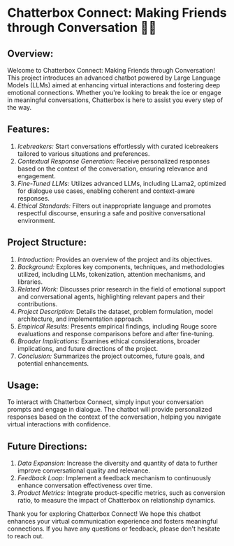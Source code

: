 # Chatterbox Connect: Making Friends through Conversation 🤝💬

## Overview:
Welcome to Chatterbox Connect: Making Friends through Conversation! This project introduces an advanced chatbot powered by Large Language Models (LLMs) aimed at enhancing virtual interactions and fostering deep emotional connections. Whether you're looking to break the ice or engage in meaningful conversations, Chatterbox is here to assist you every step of the way.

## Features:
1. *Icebreakers:* Start conversations effortlessly with curated icebreakers tailored to various situations and preferences.
2. *Contextual Response Generation:* Receive personalized responses based on the context of the conversation, ensuring relevance and engagement.
3. *Fine-Tuned LLMs:* Utilizes advanced LLMs, including LLama2, optimized for dialogue use cases, enabling coherent and context-aware responses.
4. *Ethical Standards:* Filters out inappropriate language and promotes respectful discourse, ensuring a safe and positive conversational environment.

## Project Structure:
1. *Introduction:* Provides an overview of the project and its objectives.
2. *Background:* Explores key components, techniques, and methodologies utilized, including LLMs, tokenization, attention mechanisms, and libraries.
3. *Related Work:* Discusses prior research in the field of emotional support and conversational agents, highlighting relevant papers and their contributions.
4. *Project Description:* Details the dataset, problem formulation, model architecture, and implementation approach.
5. *Empirical Results:* Presents empirical findings, including Rouge score evaluations and response comparisons before and after fine-tuning.
6. *Broader Implications:* Examines ethical considerations, broader implications, and future directions of the project.
7. *Conclusion:* Summarizes the project outcomes, future goals, and potential enhancements.

## Usage:
To interact with Chatterbox Connect, simply input your conversation prompts and engage in dialogue. The chatbot will provide personalized responses based on the context of the conversation, helping you navigate virtual interactions with confidence.

## Future Directions:
1. *Data Expansion:* Increase the diversity and quantity of data to further improve conversational quality and relevance.
2. *Feedback Loop:* Implement a feedback mechanism to continuously enhance conversation effectiveness over time.
3. *Product Metrics:* Integrate product-specific metrics, such as conversion ratio, to measure the impact of Chatterbox on relationship dynamics.

Thank you for exploring Chatterbox Connect! We hope this chatbot enhances your virtual communication experience and fosters meaningful connections. If you have any questions or feedback, please don't hesitate to reach out.